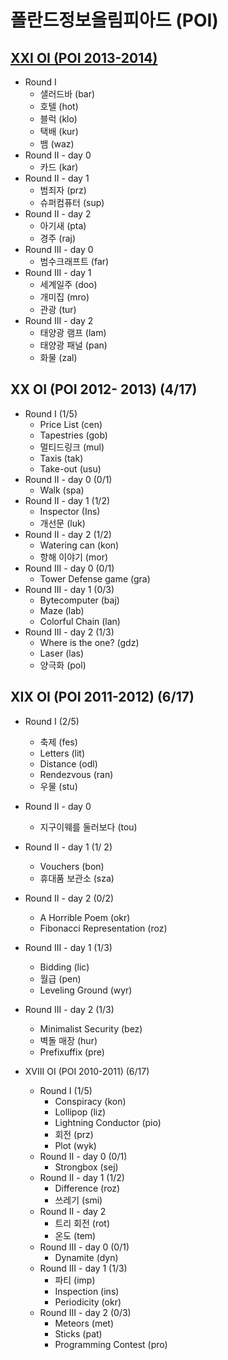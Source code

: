 # 폴란드정보올림피아드 (POI)

## [XXI OI (POI 2013-2014)](https://raw.githubusercontent.com/ho94949/oi-korean-translate/master/POI/XXI/OI21.pdf)
  - Round I
    - 샐러드바 (bar)
    - 호텔 (hot)
    - 블럭 (klo)
    - 택배 (kur)
    - 뱀 (waz)
  - Round II - day 0
    - 카드 (kar)
  - Round II - day 1
    - 범죄자 (prz)
    - 슈퍼컴퓨터 (sup)
  - Round II - day 2
    - 아기새 (pta)
    - 경주 (raj)
  - Round III - day 0
    - 범수크래프트 (far)
  - Round III - day 1
    - 세계일주 (doo)
    - 개미집 (mro)
    - 관광 (tur)
  - Round III - day 2
    - 태양광 램프 (lam)
    - 태양광 패널 (pan)
    - 화물 (zal)

## XX OI (POI 2012- 2013) (4/17)
  - Round I (1/5)
    - Price List (cen)
    - Tapestries (gob)
    - 멀티드링크 (mul)
    - Taxis (tak)
    - Take-out (usu)
  - Round II - day 0 (0/1)
    - Walk (spa)
  - Round II - day 1 (1/2)
    - Inspector (Ins)
    - 개선문 (luk)
  - Round II - day 2 (1/2)
    - Watering can (kon)
    - 항해 이야기 (mor)
  - Round III - day 0 (0/1)
    - Tower Defense game (gra)
  - Round III - day 1 (0/3)
    - Bytecomputer (baj)
    - Maze (lab)
    - Colorful Chain (lan)
  - Round III - day 2 (1/3)
    - Where is the one? (gdz)
    - Laser (las)
    - 양극화 (pol)

## XIX OI (POI 2011-2012) (6/17)
  - Round I (2/5)
    - 축제 (fes)
    - Letters (lit)
    - Distance (odl)
    - Rendezvous (ran)
    - 우물 (stu)
  - Round II - day 0
    - 지구이웨를 둘러보다 (tou)
  - Round II - day 1 (1/ 2)
    - Vouchers (bon)
    - 휴대품 보관소 (sza)
  - Round II - day 2 (0/2)
    - A Horrible Poem (okr)
    - Fibonacci Representation (roz)
  - Round III - day 1 (1/3)
    - Bidding (lic)
    - 월급 (pen)
    - Leveling Ground (wyr)
  - Round III - day 2 (1/3)
    - Minimalist Security (bez)
    - 벽돌 매장 (hur)
    - Prefixuffix (pre)

- XVIII OI (POI 2010-2011) (6/17)
  - Round I (1/5)
    - Conspiracy (kon)
    - Lollipop (liz)
    - Lightning Conductor (pio)
    - 회전 (prz)
    - Plot (wyk)
  - Round II - day 0 (0/1)
    - Strongbox (sej)
  - Round II - day 1 (1/2)
    -  Difference (roz)
    -  쓰레기 (smi)
  - Round II - day 2
    - 트리 회전 (rot)
    - 온도 (tem)
  - Round III - day 0 (0/1)
    - Dynamite (dyn)
  - Round III - day 1 (1/3)
    - 파티 (imp)
    - Inspection (ins)
    - Periodicity (okr)
  - Round III - day 2 (0/3)
    - Meteors (met)
    - Sticks (pat)
    - Programming Contest (pro)
